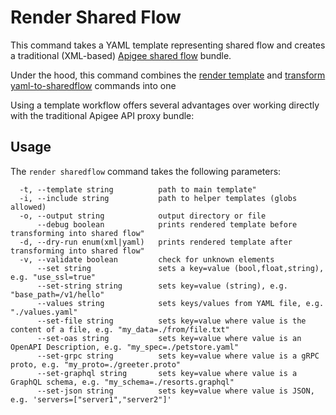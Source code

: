 # Render Shared Flow
<!--
  Copyright 2024 Google LLC

  Licensed under the Apache License, Version 2.0 (the "License");
  you may not use this file except in compliance with the License.
  You may obtain a copy of the License at

       http://www.apache.org/licenses/LICENSE-2.0

  Unless required by applicable law or agreed to in writing, software
  distributed under the License is distributed on an "AS IS" BASIS,
  WITHOUT WARRANTIES OR CONDITIONS OF ANY KIND, either express or implied.
  See the License for the specific language governing permissions and
  limitations under the License.
-->

This command takes a YAML template representing shared flow and creates a traditional (XML-based) [Apigee shared flow](https://cloud.google.com/apigee/docs/api-platform/fundamentals/shared-flows) bundle.

Under the hood, this command combines the [render template](./render-template.md) and [transform yaml-to-sharedflow](../../transform/commands/yaml-to-apiproxy.md) commands into one

Using a template workflow offers several advantages over working directly with the traditional Apigee API proxy bundle:


## Usage

The `render sharedflow` command takes the following parameters:


```text
  -t, --template string          path to main template"
  -i, --include string           path to helper templates (globs allowed)
  -o, --output string            output directory or file
      --debug boolean            prints rendered template before transforming into shared flow"
  -d, --dry-run enum(xml|yaml)   prints rendered template after transforming into shared flow"
  -v, --validate boolean         check for unknown elements
      --set string               sets a key=value (bool,float,string), e.g. "use_ssl=true"
      --set-string string        sets key=value (string), e.g. "base_path=/v1/hello" 
      --values string            sets keys/values from YAML file, e.g. "./values.yaml"
      --set-file string          sets key=value where value is the content of a file, e.g. "my_data=./from/file.txt"
      --set-oas string           sets key=value where value is an OpenAPI Description, e.g. "my_spec=./petstore.yaml"
      --set-grpc string          sets key=value where value is a gRPC proto, e.g. "my_proto=./greeter.proto"
      --set-graphql string       sets key=value where value is a GraphQL schema, e.g. "my_schema=./resorts.graphql"
      --set-json string          sets key=value where value is JSON, e.g. 'servers=["server1","server2"]'
```